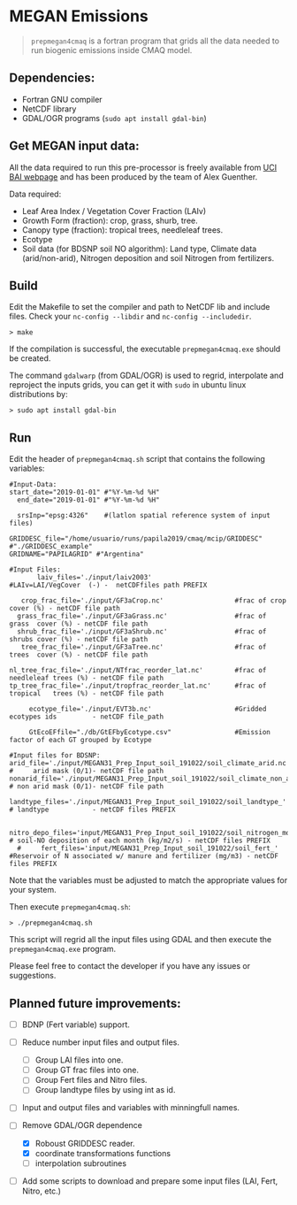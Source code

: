 # MEGAN Emissions

> `prepmegan4cmaq` is a fortran program that grids all the data needed to run biogenic emissions inside CMAQ model.

## Dependencies:
 +  Fortran GNU compiler
 +  NetCDF library
 +  GDAL/OGR programs (`sudo apt install gdal-bin`)

## Get MEGAN input data:

All the data required to run this pre-processor is freely available from [UCI BAI webpage](https://bai.ess.uci.edu/megan/data-and-code/) and has been produced by the team of Alex Guenther.

Data required:
+ Leaf Area Index / Vegetation Cover Fraction (LAIv)
+ Growth Form (fraction): crop, grass, shurb, tree.
+ Canopy type (fraction): tropical trees, needleleaf trees.
+ Ecotype
+ Soil data (for BDSNP soil NO algorithm): Land type, Climate data (arid/non-arid), Nitrogen deposition and soil Nitrogen from fertilizers.


## Build
Edit the Makefile to set the compiler and path to NetCDF lib and include files. Check your `nc-config --libdir` and `nc-config --includedir`.

`> make`

If the compilation is successful, the executable `prepmegan4cmaq.exe` should be created.

The command `gdalwarp` (from GDAL/OGR) is used to regrid, interpolate and reproject the inputs grids, you can get it with `sudo` in ubuntu linux distributions by:

`> sudo apt install gdal-bin`

## Run

Edit the header of `prepmegan4cmaq.sh` script that contains the following variables:

```shell
#Input-Data:
start_date="2019-01-01" #"%Y-%m-%d %H"
  end_date="2019-01-01" #"%Y-%m-%d %H"

  srsInp="epsg:4326"    #(latlon spatial reference system of input files)

GRIDDESC_file="/home/usuario/runs/papila2019/cmaq/mcip/GRIDDESC" #"./GRIDDESC_example"
GRIDNAME="PAPILAGRID" #"Argentina"

#Input Files:
       laiv_files='./input/laiv2003'                     #LAIv=LAI/VegCover  (-) -  netCDFfiles path PREFIX

   crop_frac_file='./input/GF3aCrop.nc'                  #frac of crop   cover (%) - netCDF file path
  grass_frac_file='./input/GF3aGrass.nc'                 #frac of grass  cover (%) - netCDF file path
  shrub_frac_file='./input/GF3aShrub.nc'                 #frac of shrubs cover (%) - netCDF file path
   tree_frac_file='./input/GF3aTree.nc'                  #frac of trees  cover (%) - netCDF file path

nl_tree_frac_file='./input/NTfrac_reorder_lat.nc'        #frac of needleleaf trees (%) - netCDF file path
tp_tree_frac_file='./input/tropfrac_reorder_lat.nc'      #frac of tropical   trees (%) - netCDF file path

     ecotype_file='./input/EVT3b.nc'                     #Gridded ecotypes ids         - netCDF file_path

     GtEcoEFfile="./db/GtEFbyEcotype.csv"                #Emission factor of each GT grouped by Ecotype

#Input files for BDSNP:
arid_file='./input/MEGAN31_Prep_Input_soil_191022/soil_climate_arid.nc'          #     arid mask (0/1)- netCDF file path
nonarid_file='./input/MEGAN31_Prep_Input_soil_191022/soil_climate_non_arid.nc'   # non arid mask (0/1)- netCDF file path
  landtype_files='./input/MEGAN31_Prep_Input_soil_191022/soil_landtype_'         # landtype           - netCDF files PREFIX

  nitro_depo_files='input/MEGAN31_Prep_Input_soil_191022/soil_nitrogen_mon'      # soil-NO deposition of each month (kg/m2/s) - netCDF files PREFIX
  #     fert_files='input/MEGAN31_Prep_Input_soil_191022/soil_fert_'             #Reservoir of N associated w/ manure and fertilizer (mg/m3) - netCDF files PREFIX
```

Note that the variables must be adjusted to match the appropriate values for your system.

Then execute `prepmegan4cmaq.sh`:

`> ./prepmegan4cmaq.sh` 

This script will regrid all the input files using GDAL and then execute the `prepmegan4cmaq.exe` program.

Please feel free to contact the developer if you have any issues or suggestions.


## Planned future improvements:

 + [ ] BDNP (Fert variable) support.
 + [ ] Reduce number input files and output files. 
   - [ ] Group LAI files into one.
   - [ ] Group GT frac files into one.
   - [ ] Group Fert files and Nitro files.
   - [ ] Group landtype files by using int as id. 
 + [ ] Input and output files and variables with minningfull names.
 + [ ] Remove GDAL/OGR dependence 
   - [x] Roboust GRIDDESC reader.
   - [x] coordinate transformations functions
   - [ ] interpolation subroutines
 + [ ] Add some scripts to download and prepare some input files (LAI, Fert, Nitro, etc.)

